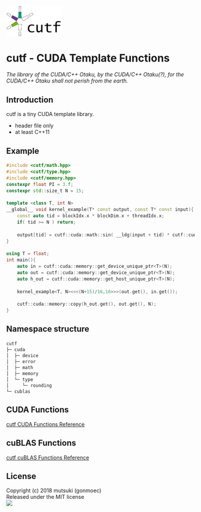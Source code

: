 <img src="./docs/cutf-logo.png" width="150">


# cutf - CUDA Template Functions
*The library of the CUDA/C++ Otaku, by the CUDA/C++ Otaku(?), for the CUDA/C++ Otaku shall not perish from the earth.*

## Introduction
cutf is a tiny CUDA template library.

- header file only
- at least C++11

## Example
```cpp
#include <cutf/math.hpp>
#include <cutf/type.hpp>
#include <cutf/memory.hpp>
constexpr float PI = 3.f;
constexpr std::size_t N = 15;

template <class T, int N>
__global__ void kernel_example(T* const output, const T* const input){
	const auto tid = blockIdx.x * blockDim.x + threadIdx.x;
	if( tid >= N ) return;

	output[tid] = cutf::cuda::math::sin( __ldg(input + tid) * cutf::cuda::type::cast<T>(PI) );
}

using T = float;
int main(){
	auto in = cutf::cuda::memory::get_device_unique_ptr<T>(N);
	auto out = cutf::cuda::memory::get_device_unique_ptr<T>(N);
	auto h_out = cutf::cuda::memory::get_host_unique_ptr<T>(N);

	kernel_example<T, N><<<(N+15)/16,16>>>(out.get(), in.get());

	cutf::cuda::memory::copy(h_out.get(), out.get(), N);
}
```

## Namespace structure
```
cutf 
├─ cuda
│  ├─ device
│  ├─ error
│  ├─ math
│  ├─ memory
│  └─ type
│     └─ rounding
└─ cublas
```

## CUDA Functions
[cutf CUDA Functions Reference](./docs/cuda.md)

## cuBLAS Functions
[cutf cuBLAS Functions Reference](./docs/cublas.md)

## License
Copyright (c) 2018 mutsuki (gonmoec)  
Released under the MIT license  
<img src="http://momo86.net/ipsolab.svg" width="120">
